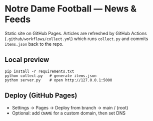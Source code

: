 # Notre Dame Football — News & Feeds

Static site on GitHub Pages. Articles are refreshed by GitHub Actions (`.github/workflows/collect.yml`)
which runs `collect.py` and commits `items.json` back to the repo.

## Local preview
```
pip install -r requirements.txt
python collect.py   # generate items.json
python server.py    # open http://127.0.0.1:5000
```

## Deploy (GitHub Pages)
- Settings → Pages → Deploy from branch → main / (root)
- Optional: add `CNAME` for a custom domain, then set DNS
